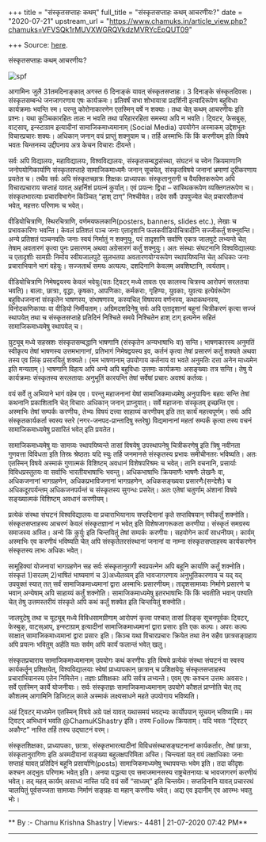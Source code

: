 +++
title = "संस्कृतसप्ताहः कथम्"
full_title = "संस्कृतसप्ताहः कथम् आचरणीयः?"
date = "2020-07-21"
upstream_url = "https://www.chamuks.in/article_view.php?chamuks=VFVSQk1rMUVXWGRQVkdzMVRYcEpQUT09"

+++
Source: [here](https://www.chamuks.in/article_view.php?chamuks=VFVSQk1rMUVXWGRQVkdzMVRYcEpQUT09).

संस्कृतसप्ताहः कथम् आचरणीयः? 



![spf](article_img/CHAMU-1595340729jethat_2020.jpg)

आगामिनः जुलै 31तमदिनाङ्कात् अगस्त 6 दिनाङ्कं यावत् संस्कृतसप्ताहः। 3
दिनाङ्के संस्कृतदिवसः। संस्कृतसम्बन्धे जनजागरणाय एषः कार्यक्रमः।
प्रतिवर्षं सभा शोभायात्रा प्रदर्शिनी इत्यादिरूपेण बहुविधाः कार्यक्रमाः
भवन्ति स्म। परन्तु कोरोनाकारणेन एतस्मिन् वर्षे न शक्याः। तथा चेत् कथम्
आचरणीयः इति प्रश्नः। यथा कुञ्चिकारहितः तालः न भवति तथा परिहाररहिता
समस्या अपि न भवति। ट्विटर, फेसबुक्, वाट्साप्, इन्स्टाग्राम इत्यादीनां
सामाजिकमाध्यमानाम् (Social Media) उपयोगेन अस्माकम् उद्देशभूतः
विचारप्रचारः शक्यः। अधिकान् जनान् वयं प्राप्तुं शक्नुयाम च। तर्हि
अस्माभिः किं किं करणीयम् इति विषये भवतः चिन्तनस्य उद्दीपनाय अत्र केचन
विचाराः दीयन्ते।  
  
सर्वः अपि विद्यालयः, महाविद्यालयः, विश्वविद्यालयः, संस्कृतसम्बद्धसंस्था,
संघटनं च स्वेन क्रियमाणानि जनोपयोगिकार्याणि संस्कृतसप्ताहे
सामाजिकमाध्यमैः जनान् सूचयेत्, संस्कृतविषये जनानां भ्रमाणां दूरीकरणाय
प्रयतेत च। तथैव सर्वः अपि संस्कृतच्छात्रः शिक्षकः प्राध्यापकः
संस्कृतानुरागी च वैयक्तिकरूपेण अपि विचारप्रचाराय सप्ताहं यावत् अहर्निशं
प्रयत्नं कुर्यात्। एवं प्रयत्नः द्विधा – सांस्थिकरूपेण व्यक्तिगतरूपेण च।
संस्कृतभारत्याः प्रचारविभागेन किञ्चित् “हाश् टाग्” निश्चीयेत। तदेव
सर्वैः उपयुज्येत चेत् प्रचारसौलभ्यं भवेत्, महत्तरः परिणामः च भवेत्।  
  
वीडियोचित्राणि, स्थिरचित्राणि, वर्णमयफलकानि(posters, banners, slides
etc.), लेखाः च प्रभावकारिणः भवन्ति। केवलं प्रतिशतं पञ्च जनाः एतादृशानि
फलकवीडियोचित्रादीनि सज्जीकर्तुं शक्नुवन्ति। अन्ये प्रतिशतं पञ्चनवतिः
जनाः स्वयं निर्मातुं न शक्नुयुः, परं तादृशानि सर्वाणि एकत्र जालपुटे
लभ्यन्ते चेत् तेषाम् अवतारणं कृत्वा पुनः प्रसारणम् अथवा अग्रेसारणं
कर्तुं शक्नुयुः। अतः संस्थाः संघटनानि विश्वविद्यालयाः च एतादृशीः
सामग्रीः निर्माय स्वीयजालपुटे सुलभतया अवतारणयोग्यरूपेण स्थापयिष्यन्ति
चेत् अधिकाः जनाः प्रचाराभियाने भागं वहेयुः। सज्जतार्थं समयः अत्यल्पः,
दशदिनानि केवलम् अवशिष्टानि, त्वर्यताम्।  
  
वीडियोचित्राणि निमेषद्वयस्य केवलं भवेयुः(यतः ट्विटर् मध्ये तावतः एव
कालस्य चित्रस्य आरोपणं सरलतया भवति)। बालाः, छात्राः, वृद्धाः, कृषकाः,
आपणिकाः, कर्मकराः, गृहिण्यः, युवकाः, युवत्यः इत्येवंरूपेण बहुविधजनानां
संस्कृतेन भाषणस्य, संभाषणस्य, कस्यचित् विषयस्य वर्णनस्य, कथाकथनस्य,
विनोदकणिकायाः वा वीडियो निर्मीयताम्। अग्रिमदशदिनेषु सर्वः अपि एतादृशानां
बहूनां चित्रीकरणं कृत्वा सज्जं स्थापयेत् तथा च संस्कृतसप्ताहे प्रतिदिनं
निश्चिते समये निश्चितेन हाश् टाग् इत्यनेन सहितं सामाजिकमाध्यमेषु
स्थापयेत् च।  
  
य़ुट्यूब् मध्ये सहस्रशः संस्कृतसम्बद्धानि भाषणानि (संस्कृतेन अन्यभाषाभिः
वा) सन्ति। भाषणकारस्य अनुमतिं स्वीकृत्य तेषां भाषणस्य उत्तमभागानां,
प्रतिभागं निमेषद्वयस्य इव, कर्तनं कृत्वा तेषां प्रसारणं कर्तुं शक्यते
अथवा तस्य एव लिंक् प्रसारयितुं शक्यते। (मम भाषणानाम् उपयोगाय कर्तनाय वा
भवते अनुमतिः दत्ता अनेन माध्यमेन इति मन्यताम्।) भाषणानि विहाय अपि अन्ये
अपि बहुविधाः उत्तमाः कार्यक्रमाः असङ्ख्याः तत्र सन्ति। तेषु ये
कार्यक्रमाः संस्कृतस्य सरलतायाः अनुभूतिं कारयन्ति तेषां सर्वेषां प्रचारः
अवश्यं कर्तव्यः।  
  
वयं सर्वे तु अभियाने भागं वहेम एव। परन्तु महाजनानां येषां
सामाजिकमाध्यमेषु अनुयायिनः बहवः सन्ति तेषां कथनानि प्रकाशितानि चेत्
विचारः अधिकान् जनान् प्राप्नुयात्। सर्वे महाजनाः संस्कृतम् इच्छन्ति एव।
अस्माभिः तेषां सम्पर्कः करणीयः, तेभ्यः विषयं दत्त्वा साहाय्यं करणीयम्
इति तत् कार्यं महत्त्वपूर्णम्। सर्वः अपि संस्कृतकार्यकर्ता स्वस्य स्तरे
(नगर-जनपद-प्रान्तादिषु स्तरेषु) विद्यमानानां महतां सम्पर्कं कृत्वा तस्य
वचनं सामाजिकमाध्यमेषु प्रसारितं भवेत् इति प्रयतेत।  
  
सामाजिकमाध्यमेषु याः सामग्र्यः स्थापयिष्यन्ते तासां विषयेषु उपस्थापनेषु
चित्रीकरणेषु इति त्रिषु नवीनता गुणवत्ता विविधता इति तिस्रः श्रेष्ठताः
यदि स्युः तर्हि जनमानसे संस्कृतस्य प्रभावः समीचीनतरः भविष्यति। अतः
एतस्मिन् विषये अस्माकं गुणात्मकं विशिष्टम् अवधानं विशेषपरिश्रमः च भवेत्।
तानि वचनानि, प्रसार्याः विविधप्रस्तुतयः वा सर्वाभिः भारतीयभाषाभिः
भवन्तु। अधिकभाषाभिः क्रियमाणैः भाषणैः लेखनैः वा, अधिकजनानां भागग्रहणेन,
अधिकप्रभाविजनानां भागग्रहणेन, अधिकसङ्ख्यया प्रसारणैः(सन्देशैः) च
अधिकदूरपर्यन्तम् अधिकजनपर्यन्तं च संस्कृतस्य सुगन्धः प्रसरेत्। अतः
एतेषां चतुर्णाम् अंशानां विषये सङ्ख्यात्मकं विशिष्टम् अवधानं करणीयम्।  
  
प्रत्येकं संस्था संघटनं विश्वविद्यालयः वा प्रचाराभियानाय सप्तदिनानां
कृते सप्तविषयान् स्वीकर्तुं शक्नोति। संस्कृतसप्ताहस्य आचरणं केवलं
संस्कृतज्ञानां न भवेत् इति विशेषजागरूकता करणीया। संस्कृतं समग्रस्य
समाजस्य अस्ति। अन्ये किं कुर्युः इति चिन्तयितुं तेषां सम्पर्कः करणीयः।
सहयोगेन कार्यं साधनीयम्। कार्यम् अस्माभिः एव करणीयं भविष्यति चेत् अपि
संस्कृतेतरसंस्थानां जनानां वा नाम्ना संस्कृतसप्ताहस्य कार्यकरणेन
संस्कृतस्य लाभः अधिकः भवेत्।  
  
सामूहिक्यां योजनायां भागग्रहणेन सह सर्वः संस्कृतानुरागी स्वप्रयत्नेन अपि
बहूनि कार्याणि कर्तुं शक्नोति। संस्कृतं 1)सरलम् 2)भाषितं भाष्यमाणं च
3)अध्येतव्यम् इति भावजागरणाय अनुभूतिकारणाय च यद् यद् उपयुक्तं स्यात् तत्
सर्वं सामाजिकमाध्यमानां द्वारा अस्माभिः प्रसारणीयम्। तादृशसामग्र्याः
निर्माणे प्रसारणे च भवान् अन्येषाम् अपि साहाय्यं कर्तुं शक्नोति।
सामाजिकमाध्यमेषु इतरभाषाभिः किं किं भवतीति भवान् पश्यति चेत् तेषु
उत्तमस्तरीयं संस्कृते अपि कथं कर्तुं शक्येत इति चिन्तयितुं शक्नोति।  
  
जालपुटेषु तथा च यूट्यूब् मध्ये विविधसामग्रीणाम् आरोपणं कृत्वा पश्चात्
तासां लिङ्क् सूचनपूर्वकः ट्विटर्, फेस्बुक्, वाट्स्आप्, इन्स्टाग्राम्
इत्यादीनां सामाजिकमाध्यमानां द्वारा प्रसारः इति एकः कल्पः। अपरः कल्पः
साक्षात् सामाजिकमाध्यमानां द्वारा प्रसारः इति। किञ्च यथा विचारप्रचारः
क्रियेत तथा तेन सहैव छात्रसङ्ग्रहाय अपि प्रयत्नः भवितुम् अर्हति यतः
सर्वम् अपि कार्यं फलान्तं भवेत् खलु।  
  
संस्कृतप्रचाराय सामाजिकमाध्यमानाम् उपयोगः कथं करणीयः इति विषये प्रत्येकं
संस्था संघटनं वा स्वस्य कार्यकर्तॄन् प्रशिक्षयेत्, विश्वविद्यालयाः
स्वेषां प्राध्यापकान् छात्रान् च प्रशिक्षयेयुः संस्कृतसप्ताहस्य
प्रचाराभियानस्य एतेन निमित्तेन। तज्ञाः प्रशिक्षकाः अपि सर्वत्र लभ्यन्ते।
एवम् एषः कश्चन उत्तमः अवसरः। सर्वे एतस्मिन् कार्ये योजनीयाः। सर्वः
संस्कृतज्ञः सामाजिकमाध्यमानाम् उपयोगे कौशलं प्राप्नोति चेत् तद् कौशलम्
आगामिनि डिजिटल् काले अस्माकं लक्ष्यसाधने महते उपयोगाय भविष्यति।  
  
अहं ट्विटर् माध्यमेन एतस्मिन् विषये अग्रे पक्षं यावत् यथासमयं भवद्भ्यः
कार्योपयान् सूचयन् भविष्यामि। मम ट्विटर् अभिधानं भवति @ChamuKShastry
इति। तस्य Follow क्रियताम्। यदि भवतः “ट्विटर् अकौण्ट” नास्ति तर्हि तस्य
उद्घाटनं वरम्।  
  
संस्कृतशिक्षकाः, प्राध्यापकाः, छात्राः, संस्कृतभारत्यादीनां
विविधसंस्थासङ्घटनानां कार्यकर्तारः, तेषां छात्राः, संस्कृतानुरागिणः इति
अस्मदीयानां सङ्ख्या बहुलक्षपरिमिता अस्ति। चिन्त्यतां यत् वयं लक्षाधिकाः
जनाः सप्ताहं यावत् प्रतिदिनं बहूनि प्रसार्याणि(posts) सामाजिकमाध्यमेषु
स्थापयन्तः भवेम इति। तदा कीदृशः कश्चन अद्भुतः परिणामः भवेत् इति। अनया
पद्धत्या एव समाजमानसस्य राष्ट्रचेतनायाः च भावजागरणं करणीयं भवेत्। तद्
महत् कार्यम् असाध्यं नास्ति यदि वयं सर्वे “साध्यम्” इति चिन्तयेम।
सप्तदिनानि यावत् प्रचाररथं चालयितुं पूर्वसज्जता सामग्र्याः निर्माणं
सङ्ग्रहः वा महान् करणीयः भवेत्। अद्य एव इदानीम् एव आरम्भः भवतु भोः।

------------------------------------------------------------------------

** By :- Chamu Krishna Shastry \| Views:- 4481 \| 21-07-2020 07:42
PM**  

------------------------------------------------------------------------

